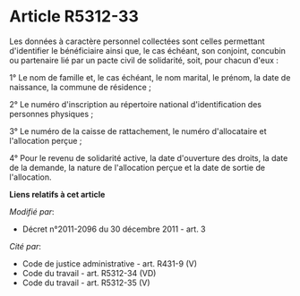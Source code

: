 # Article R5312-33

Les données à caractère personnel collectées sont celles permettant d'identifier le bénéficiaire ainsi que, le cas échéant,
son conjoint, concubin ou partenaire lié par un pacte civil de solidarité, soit, pour chacun d'eux : 

1° Le nom de famille et, le cas échéant, le nom marital, le prénom, la date de naissance, la commune de résidence ; 

2° Le numéro d'inscription au répertoire national d'identification des personnes physiques ; 

3° Le numéro de la caisse de rattachement, le numéro d'allocataire et l'allocation perçue ; 

4° Pour le revenu de solidarité active, la date d'ouverture des droits, la date de la demande, la nature de l'allocation
perçue et la date de sortie de l'allocation.

**Liens relatifs à cet article**

_Modifié par_:

  - Décret n°2011-2096 du 30 décembre 2011 - art. 3

_Cité par_:

  - Code de justice administrative - art. R431-9 (V)
  - Code du travail - art. R5312-34 (VD)
  - Code du travail - art. R5312-35 (V)
